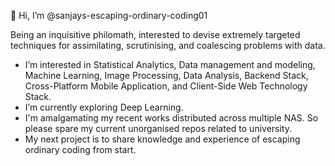 👋 Hi, I’m @sanjays-escaping-ordinary-coding01

Being an inquisitive philomath, interested to devise extremely targeted techniques for assimilating, scrutinising, and coalescing problems with data.

- I’m interested in Statistical Analytics, Data management and modeling, Machine Learning, Image Processing, Data Analysis, Backend Stack, Cross-Platform Mobile Application, and Client-Side Web Technology Stack. 
- I’m currently exploring Deep Learning. 
- I'm amalgamating my recent works distributed across multiple NAS. So please spare my current unorganised repos related to university. 
- My next project is to share knowledge and experience of escaping ordinary coding from start.

<!---
sanjays-coding01/sanjays-coding01 is a ✨ special ✨ repository because its `README.md` (this file) appears on your GitHub profile.
You can click the Preview link to take a look at your changes.
--->
